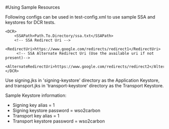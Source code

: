 #Using Sample Resources

Following configs can be used in test-config.xml to use sample SSA and keystores for DCR tests.

    <DCR>
        <SSAPath>Path.To.Directory/ssa.txt</SSAPath>
        <!-- SSA Redirect Uri -->
        <RedirectUri>https://www.google.com/redirects/redirect1</RedirectUri>
         <!-- SSA Alternate Redirect Uri (Use the available uri if not present)-->
         <AlternateRedirectUri>https://www.google.com/redirects/redirect2</AlternateRedirectUri>
    </DCR>

Use signing.jks in 'signing-keystore' directory as the Application Keystore, and transport.jks in 'transport-keystore'
directory as the Transport Keystore.

Sample Keystore information:
- Signing key alias = 1
- Signing keystore password = wso2carbon
- Transport key alias = 1
- Transport keystore password = wso2carbon
